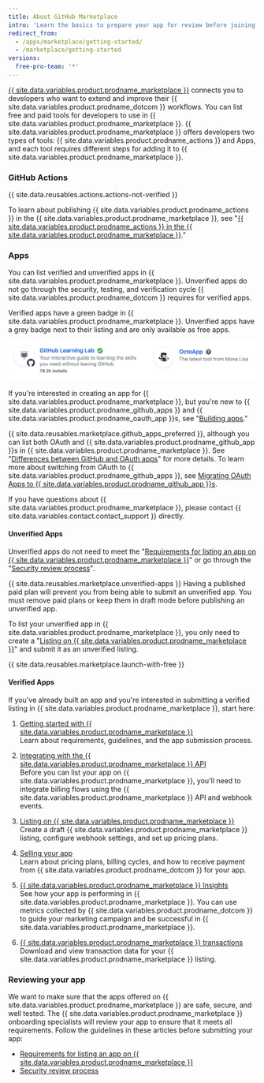 ```yaml
---
title: About GitHub Marketplace
intro: 'Learn the basics to prepare your app for review before joining {{ site.data.variables.product.prodname_marketplace }}.'
redirect_from:
  - /apps/marketplace/getting-started/
  - /marketplace/getting-started
versions:
  free-pro-team: '*'
---
```


[{{ site.data.variables.product.prodname_marketplace }}](https://github.com/marketplace) connects you to developers who want to extend and improve their {{ site.data.variables.product.prodname_dotcom }} workflows. You can list free and paid tools for developers to use in {{ site.data.variables.product.prodname_marketplace }}. {{ site.data.variables.product.prodname_marketplace }} offers developers two types of tools: {{ site.data.variables.product.prodname_actions }} and Apps, and each tool requires different steps for adding it to {{ site.data.variables.product.prodname_marketplace }}.

### GitHub Actions

{{ site.data.reusables.actions.actions-not-verified }}

To learn about publishing {{ site.data.variables.product.prodname_actions }} in the {{ site.data.variables.product.prodname_marketplace }}, see "[{{ site.data.variables.product.prodname_actions }} in the {{ site.data.variables.product.prodname_marketplace }}](/marketplace/actions/)."

### Apps

You can list verified and unverified apps in {{ site.data.variables.product.prodname_marketplace }}. Unverified apps do not go through the security, testing, and verification cycle {{ site.data.variables.product.prodname_dotcom }} requires for verified apps.

Verified apps have a green badge in {{ site.data.variables.product.prodname_marketplace }}. Unverified apps have a grey badge next to their listing and are only available as free apps.

![Green verified and grey unverified badge](/assets/images/marketplace/marketplace_verified_badges.png)

If you're interested in creating an app for {{ site.data.variables.product.prodname_marketplace }}, but you're new to {{ site.data.variables.product.prodname_github_apps }} and {{ site.data.variables.product.prodname_oauth_app }}s, see "[Building apps](/apps/)."

{{ site.data.reusables.marketplace.github_apps_preferred }}, although you can list both OAuth and {{ site.data.variables.product.prodname_github_app }}s in {{ site.data.variables.product.prodname_marketplace }}. See "[Differences between GitHub and OAuth apps](/apps/differences-between-apps/)" for more details. To learn more about switching from OAuth to {{ site.data.variables.product.prodname_github_apps }}, see [Migrating OAuth Apps to {{ site.data.variables.product.prodname_github_app }}s](/apps/migrating-oauth-apps-to-github-apps/).

If you have questions about {{ site.data.variables.product.prodname_marketplace }}, please contact {{ site.data.variables.contact.contact_support }} directly.

#### Unverified Apps

Unverified apps do not need to meet the "[Requirements for listing an app on {{ site.data.variables.product.prodname_marketplace }}](/marketplace/getting-started/requirements-for-listing-an-app-on-github-marketplace/)" or go through the "[Security review process](/marketplace/getting-started/security-review-process/)".

{{ site.data.reusables.marketplace.unverified-apps }} Having a published paid plan will prevent you from being able to submit an unverified app. You must remove paid plans or keep them in draft mode before publishing an unverified app.

To list your unverified app in {{ site.data.variables.product.prodname_marketplace }}, you only need to create a "[Listing on {{ site.data.variables.product.prodname_marketplace }}](/marketplace/listing-on-github-marketplace/)" and submit it as an unverified listing.

{{ site.data.reusables.marketplace.launch-with-free }}

#### Verified Apps

If you've already built an app and you're interested in submitting a verified listing in {{ site.data.variables.product.prodname_marketplace }}, start here:

1. [Getting started with {{ site.data.variables.product.prodname_marketplace }}](/marketplace/getting-started/)<br/>Learn about requirements, guidelines, and the app submission process.

1. [Integrating with the {{ site.data.variables.product.prodname_marketplace }} API](/marketplace/integrating-with-the-github-marketplace-api/)<br/>Before you can list your app on {{ site.data.variables.product.prodname_marketplace }}, you'll need to integrate billing flows using the {{ site.data.variables.product.prodname_marketplace }} API and webhook events.

1. [Listing on {{ site.data.variables.product.prodname_marketplace }}](/marketplace/listing-on-github-marketplace/) <br/>Create a draft {{ site.data.variables.product.prodname_marketplace }} listing, configure webhook settings, and set up pricing plans.

1. [Selling your app](/marketplace/selling-your-app/)<br/>Learn about pricing plans, billing cycles, and how to receive payment from {{ site.data.variables.product.prodname_dotcom }} for your app.

1. [{{ site.data.variables.product.prodname_marketplace }} Insights](/marketplace/github-marketplace-insights/)<br/>See how your app is performing in {{ site.data.variables.product.prodname_marketplace }}. You can use metrics collected by {{ site.data.variables.product.prodname_dotcom }} to guide your marketing campaign and  be successful in {{ site.data.variables.product.prodname_marketplace }}.

1. [{{ site.data.variables.product.prodname_marketplace }} transactions](/marketplace/github-marketplace-transactions/)<br/>Download and view transaction data for your {{ site.data.variables.product.prodname_marketplace }} listing.

### Reviewing your app

We want to make sure that the apps offered on {{ site.data.variables.product.prodname_marketplace }} are safe, secure, and well tested. The {{ site.data.variables.product.prodname_marketplace }} onboarding specialists will review your app to ensure that it meets all requirements. Follow the guidelines in these articles before submitting your app:


* [Requirements for listing an app on {{ site.data.variables.product.prodname_marketplace }}](/marketplace/getting-started/requirements-for-listing-an-app-on-github-marketplace/)
* [Security review process](/marketplace/getting-started/security-review-process/)
